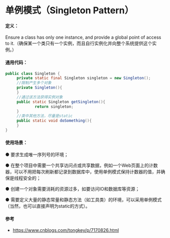 # 单例模式（Singleton Pattern）

#### **定义：**

Ensure a class has only one instance, and provide a global point of access to it.（确保某一个类只有一个实例，而且自行实例化并向整个系统提供这个实例。）

#### 通用代码：

```java
public class Singleton {
     private static final Singleton singleton = new Singleton();
     //限制产生多个对象
     private Singleton(){
     }
     //通过该方法获得实例对象
     public static Singleton getSingleton(){
             return singleton;
     }  
     //类中其他方法，尽量是static
     public static void doSomething(){
     }
}
```

#### 使用场景：

● 要求生成唯一序列号的环境；

● 在整个项目中需要一个共享访问点或共享数据，例如一个Web页面上的计数器，可以不用把每次刷新都记录到数据库中，使用单例模式保持计数器的值，并确保是线程安全的；

● 创建一个对象需要消耗的资源过多，如要访问IO和数据库等资源；

● 需要定义大量的静态常量和静态方法（如工具类）的环境，可以采用单例模式（当然，也可以直接声明为static的方式）。



#### 参考

* https://www.cnblogs.com/tongkey/p/7170826.html



